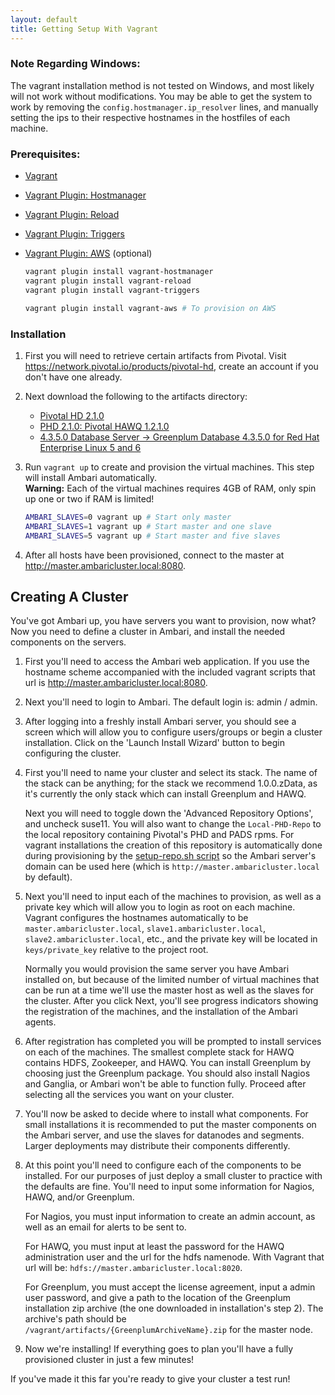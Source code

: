 ```yaml
---
layout: default
title: Getting Setup With Vagrant
---
```


### Note Regarding Windows:
The vagrant installation method is not tested on Windows, and most likely will not work without modifications.  You may be able to get the system to work by removing the `config.hostmanager.ip_resolver` lines, and manually setting the ips to their respective hostnames in the hostfiles of each machine.

### Prerequisites:

 - [Vagrant](https://www.vagrantup.com)
 - [Vagrant Plugin: Hostmanager](https://github.com/smdahlen/vagrant-hostmanager)
 - [Vagrant Plugin: Reload](https://github.com/aidanns/vagrant-reload)
 - [Vagrant Plugin: Triggers](https://github.com/emyl/vagrant-triggers)
 - [Vagrant Plugin: AWS](https://github.com/mitchellh/vagrant-aws) (optional)

    ```sh
    vagrant plugin install vagrant-hostmanager
    vagrant plugin install vagrant-reload
    vagrant plugin install vagrant-triggers

    vagrant plugin install vagrant-aws # To provision on AWS
    ```

### Installation

1. First you will need to retrieve certain artifacts from Pivotal.  Visit https://network.pivotal.io/products/pivotal-hd, create an account if you don't have one already.

2. Next download the following to the artifacts directory:
    - [Pivotal HD 2.1.0](https://network.pivotal.io/products/pivotal-hd#/releases/2-1)
    - [PHD 2.1.0: Pivotal HAWQ 1.2.1.0](https://network.pivotal.io/products/pivotal-hd#/releases/2-1)
    - [4.3.5.0 Database Server -> Greenplum Database 4.3.5.0 for Red Hat Enterprise Linux 5 and 6](https://network.pivotal.io/products/pivotal-gpdb)

3. Run `vagrant up` to create and provision the virtual machines.  This step will install Ambari automatically.  
    __Warning:__ Each of the virtual machines requires 4GB of RAM, only spin up one or two if RAM is limited!  

    ```sh
    AMBARI_SLAVES=0 vagrant up # Start only master
    AMBARI_SLAVES=1 vagrant up # Start master and one slave
    AMBARI_SLAVES=5 vagrant up # Start master and five slaves
    ```

2. After all hosts have been provisioned, connect to the master at <a href="http://master.ambaricluster.local:8080" target="_blank">http://master.ambaricluster.local:8080</a>.


Creating A Cluster
------------------

You've got Ambari up, you have servers you want to provision, now what?  
Now you need to define a cluster in Ambari, and install the needed components on the servers.  

1. First you'll need to access the Ambari web application.  If you use the hostname scheme accompanied with the included vagrant scripts that url is <a href="http://master.ambaricluster.local:8080" target="_blank">http://master.ambaricluster.local:8080</a>.  

2. Next you'll need to login to Ambari.  The default login is: admin / admin.  

3. After logging into a freshly install Ambari server, you should see a screen which will allow you to configure users/groups or begin a cluster installation.  Click on the 'Launch Install Wizard' button to begin configuring the cluster.

4. First you'll need to name your cluster and select its stack.  The name of the stack can be anything; for the stack we recommend 1.0.0.zData, as it's currently the only stack which can install Greenplum and HAWQ.

    Next you will need to toggle down the 'Advanced Repository Options', and uncheck suse11.  You will also want to change the `Local-PHD-Repo` to the local repository containing Pivotal's PHD and PADS rpms.  For vagrant installations the creation of this repository is automatically done during provisioning by the [setup-repo.sh script](https://github.com/zdata-inc/ambari-stack/blob/master/build/setup-repo.sh) so the Ambari server's domain can be used here (which is `http://master.ambaricluster.local` by default).

5. Next you'll need to input each of the machines to provision, as well as a private key which will allow you to login as root on each machine.  Vagrant configures the hostnames automatically to be `master.ambaricluster.local`, `slave1.ambaricluster.local`, `slave2.ambaricluster.local`, etc., and the private key will be located in `keys/private_key` relative to the project root.

    Normally you would provision the same server you have Ambari installed on, but because of the limited number of virtual machines that can be run at a time we'll use the master host as well as the slaves for the cluster.  After you click Next, you'll see progress indicators showing the registration of the machines, and the installation of the Ambari agents.

6. After registration has completed you will be prompted to install services on each of the machines.  The smallest complete stack for HAWQ contains HDFS, Zookeeper, and HAWQ.  You can install Greenplum by choosing just the Greenplum package.  You should also install Nagios and Ganglia, or Ambari won't be able to function fully.  Proceed after selecting all the services you want on your cluster.

7. You'll now be asked to decide where to install what components.  For small installations it is recommended to put the master components on the Ambari server, and use the slaves for datanodes and segments.  Larger deployments may distribute their components differently.

8. At this point you'll need to configure each of the components to be installed.  For our purposes of just deploy a small cluster to practice with the defaults are fine.  You'll need to input some information for Nagios, HAWQ, and/or Greenplum.

    For Nagios, you must input information to create an admin account, as well as an email for alerts to be sent to.

    For HAWQ, you must input at least the password for the HAWQ administration user and the url for the hdfs namenode.  With Vagrant that url will be: `hdfs://master.ambaricluster.local:8020`.

    For Greenplum, you must accept the license agreement, input a admin user password, and give a path to the location of the Greenplum installation zip archive (the one downloaded in installation's step 2).  The archive's path should be `/vagrant/artifacts/{GreenplumArchiveName}.zip` for the master node.

9. Now we're installing!  If everything goes to plan you'll have a fully provisioned cluster in just a few minutes!

If you've made it this far you're ready to give your cluster a test run!